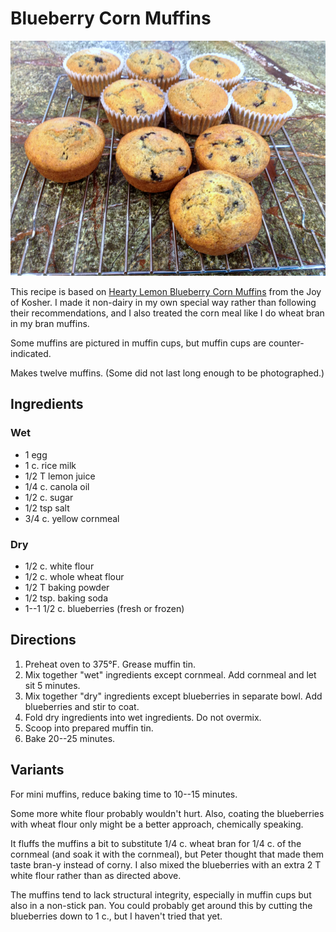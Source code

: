 # Blueberry Corn Muffins

![blueberry corn muffins](../images/blue_muffins.png)

This recipe is based on [Hearty Lemon Blueberry Corn Muffins](http://www.joyofkosher.com/recipes/hearty-lemon-blueberry-corn-muffins/) from the Joy of Kosher.  I made it non-dairy in my own special way rather than following their recommendations, and I also treated the corn meal like I do wheat bran in my bran muffins.

Some muffins are pictured in muffin cups, but muffin cups are counter-indicated.

Makes twelve muffins.  (Some did not last long enough to be photographed.)

## Ingredients

### Wet

* 1 egg
* 1 c. rice milk
* 1/2 T lemon juice
* 1/4 c. canola oil
* 1/2 c. sugar
* 1/2 tsp salt
* 3/4 c. yellow cornmeal

### Dry

* 1/2 c. white flour
* 1/2 c. whole wheat flour
* 1/2 T baking powder
* 1/2 tsp. baking soda
* 1--1 1/2 c. blueberries (fresh or frozen)


## Directions

1. Preheat oven to 375°F.  Grease muffin tin.
2. Mix together "wet" ingredients except cornmeal.  Add cornmeal and let sit 5 minutes.
3. Mix together "dry" ingredients except blueberries in separate bowl. Add blueberries and stir to coat.
4. Fold dry ingredients into wet ingredients.  Do not overmix.
5. Scoop into prepared muffin tin.
6. Bake 20--25 minutes.

## Variants

For mini muffins, reduce baking time to 10--15 minutes.

Some more white flour probably wouldn't hurt.  Also, coating the blueberries with wheat flour only might be a better approach, chemically speaking.

It fluffs the muffins a bit to substitute 1/4 c. wheat bran for 1/4 c. of the cornmeal (and soak it with the cornmeal), but Peter thought that made them taste bran-y instead of corny.  I also mixed the blueberries with an extra 2 T white flour rather than as directed above.

The muffins tend to lack structural integrity, especially in muffin cups but also in a non-stick pan.  You could probably get around this by cutting the blueberries down to 1 c., but I haven't tried that yet.
